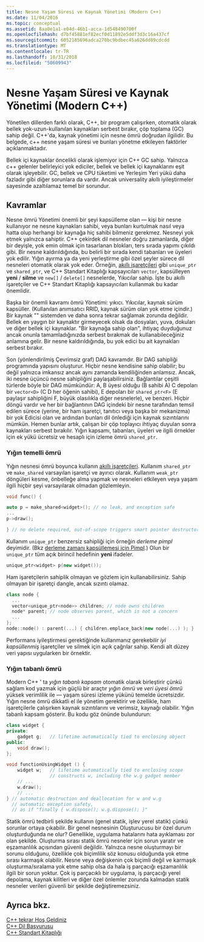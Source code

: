```yaml
---
title: Nesne Yaşam Süresi ve Kaynak Yönetimi (Modern C++)
ms.date: 11/04/2016
ms.topic: conceptual
ms.assetid: 8aa0e1a1-e04d-46b1-acca-1d548490700f
ms.openlocfilehash: d7bf45881ef82ecf0d11892e5ddf3d3c16a437cf
ms.sourcegitcommit: 6052185696adca270bc9bdbec45a626dd89cdcdd
ms.translationtype: MT
ms.contentlocale: tr-TR
ms.lasthandoff: 10/31/2018
ms.locfileid: "50609943"
---
```

# <a name="object-lifetime-and-resource-management-modern-c"></a>Nesne Yaşam Süresi ve Kaynak Yönetimi (Modern C++)

Yönetilen dillerden farklı olarak, C++, bir program çalışırken, otomatik olarak bellek yok-uzun-kullanılan kaynakları serbest bırakır, çöp toplama (GC) sahip değil. C++'da, kaynak yönetimi için nesne ömrü doğrudan ilgilidir. Bu belgede, c++ nesne yaşam süresi ve bunları yönetme etkileyen faktörler açıklanmaktadır.

Bellek içi kaynaklar öncelikli olarak işlemiyor için C++ GC sahip. Yalnızca c++ gelenler belirleyici yok ediciler, bellek ve bellek içi kaynaklarını eşit olarak işleyebilir. GC, bellek ve CPU tüketimi ve Yerleşim Yeri yükü daha fazladır gibi diğer sorunlara da vardır. Ancak universality akıllı iyileştirmeler sayesinde azaltılamaz temel bir sorundur.

## <a name="concepts"></a>Kavramlar

Nesne ömrü Yönetimi önemli bir şeyi kapsülleme olan — kişi bir nesne kullanıyor ne nesne kaynakları sahibi, veya bunları kurtulmak nasıl veya hatta olup herhangi bir kaynağa hiç sahibi bilmeniz gerekmez. Nesneyi yok etmek yalnızca sahiptir. C++ çekirdek dil nesneler doğru zamanlarda, diğer bir deyişle, yok emin olmak için tasarlanan blokları, ters sırada yapımı çıkıldı gibi. Bir nesne kaldırıldığında, bu belirli bir sırada kendi tabanları ve üyeleri yok edilir.  Yığın ayırma ya da yeni yerleştirme gibi özel şeyler sürece dil nesneleri otomatik olarak yok eder.  Örneğin, [akıllı işaretçileri](../cpp/smart-pointers-modern-cpp.md) gibi `unique_ptr` ve `shared_ptr`, ve C++ Standart Kitaplığı kapsayıcıları `vector`, kapsülleyen **yeni** /  **silme** ve `new[]` / `delete[]` nesnelerde, Yıkıcılar sahip. İşte bu akıllı işaretçiler ve C++ Standart Kitaplığı kapsayıcıları kullanmak bu kadar önemlidir.

Başka bir önemli kavramı ömrü Yönetimi: yıkıcı. Yıkıcılar, kaynak sürüm kapsüller.  (Kullanılan anımsatıcı RRID, kaynak sürüm olan yok etme içindir.)  Bir kaynak "" sistemden ve daha sonra tekrar sağlamak zorunda değildir.  Bellek en yaygın bir kaynaktır girmeyecek olsak da dosyaları, yuva, dokuları ve diğer bellek içi kaynaklar. "Bir kaynağa sahip olan", ihtiyaç duyduğunuz ancak onunla tamamladığınızda serbest bırakmak de kullanabileceğiniz anlamına gelir.  Bir nesne kaldırıldığında, bu yok edici bu ait kaynakları serbest bırakır.

Son (yönlendirilmiş Çevrimsiz graf) DAG kavramdır.  Bir DAG sahipliği programında yapısını oluşturur. Hiçbir nesne kendisine sahip olabilir; bu değil yalnızca imkansız ancak aynı zamanda kendiliğinden anlamsız. Ancak, iki nesne üçüncü nesne sahipliğini paylaşabilirsiniz.  Bağlantılar çeşitli türlerde böyle bir DAG mümkündür: A, B üyesi olduğu (B sahibi A) C depoları bir `vector<D>` (C D her öğenin sahibi), E depoları bir `shared_ptr<F>` (E paylaşır sahipliğini F, büyük olasılıkla diğer nesnelerle), ve benzeri.  Hiçbir döngü vardır ve her bir bağlantının DAG içindeki bir nesne tarafından temsil edilen sürece (yerine, bir ham işaretçi, tanıtıcı veya başka bir mekanizma) bir yok Edicisi olan ve ardından bunları dil önlediği için kaynak sızıntılarını mümkün. Hemen bunlar artık, çalışan bir çöp toplayıcı ihtiyaç duyulan sonra kaynakları serbest bırakılır. Yığın kapsamı, tabanları, üyeleri ve ilgili örnekler için ek yükü ücretsiz ve hesaplı için izleme ömrü `shared_ptr`.

### <a name="heap-based-lifetime"></a>Yığın temelli ömrü

Yığın nesnesi ömrü boyunca kullanın [akıllı işaretçileri](../cpp/smart-pointers-modern-cpp.md). Kullanım `shared_ptr` ve `make_shared` varsayılan işaretçi ve ayırıcı olarak. Kullanım `weak_ptr` döngüleri kesme, önbelleğe alma yapmak ve nesneleri etkileyen veya yaşam ilgili hiçbir şeyi varsayılarak olmadan gözlemleyin.

```cpp
void func() {

auto p = make_shared<widget>(); // no leak, and exception safe
...
p->draw();

} // no delete required, out-of-scope triggers smart pointer destructor
```

Kullanım `unique_ptr` benzersiz sahipliği için örneğin *derleme pimpl* deyimidir. (Bkz [derleme zamanı kapsüllemesi için Pimpl](../cpp/pimpl-for-compile-time-encapsulation-modern-cpp.md).) Olun bir `unique_ptr` tüm açık birincil hedefinin **yeni** ifadeler.

```cpp
unique_ptr<widget> p(new widget());
```

Ham işaretçilerin sahiplik olmayan ve gözlem için kullanabilirsiniz. Sahip olmayan bir işaretçi dangle, ancak sızıntı olamaz.

```cpp
class node {
  ...
  vector<unique_ptr<node>> children; // node owns children
  node* parent; // node observes parent, which is not a concern
  ...
};
node::node() : parent(...) { children.emplace_back(new node(...) ); }
```

Performans iyileştirmesi gerektiğinde kullanmanız gerekebilir *iyi kapsüllenmiş* işaretçiler ve silmek için açık çağrılar sahip. Kendi alt düzey veri yapısı uygularken bir örnektir.

### <a name="stack-based-lifetime"></a>Yığın tabanlı ömrü

Modern C++ ' ta *yığın tabanlı kapsam* otomatik olarak birleştirir çünkü sağlam kod yazmak için güçlü bir araçtır *yığın ömrü* ve *veri üyesi ömrü* yüksek verimlilik ile — yaşam süresi izleme yükünü temelde ücretsizdir. Yığın nesne ömrü dikkatli el ile yönetim gerektirir ve özellikle, ham işaretçilerle çalışırken kaynak sızıntılarını ve verimsiz, kaynağı olabilir. Yığın tabanlı kapsam gösterir. Bu kodu göz önünde bulundurun:

```cpp
class widget {
private:
    gadget g;   // lifetime automatically tied to enclosing object
public:
    void draw();
};

void functionUsingWidget () {
    widget w;   // lifetime automatically tied to enclosing scope
                // constructs w, including the w.g gadget member
    // ...
    w.draw();
    // ...
} // automatic destruction and deallocation for w and w.g
  // automatic exception safety,
  // as if "finally { w.dispose(); w.g.dispose(); }"
```

Statik ömrü tedbirli şekilde kullanın (genel statik, işlev yerel statik) çünkü sorunlar ortaya çıkabilir. Bir genel nesnesinin Oluşturucusu bir özel durum oluşturduğunda ne olur? Genellikle, uygulama hatalarını hata ayıklaması zor olan şekilde. Oluşturma sırası statik ömrü nesneler için sorun yaratır ve eşzamanlılık açısından güvenli değildir. Yalnızca nesne oluşturmayı bir sorunu olduğunu, özellikle çok biçimlilik söz konusu olduğunda yok etme sırası karmaşık olabilir. Nesne veya değişkenin çok biçimli değil ve karmaşık oluşturma/sıralama yok etme sahip olsa da hala iş parçacığı eşzamanlılık ilgili bir sorun yoktur. Çok iş parçacıklı bir uygulama, iş parçacığı yerel depolama, kaynak kilitleri ve diğer özel önlemler zorunda kalmadan statik nesneler verileri güvenli bir şekilde değiştiremezsiniz.

## <a name="see-also"></a>Ayrıca bkz.

[C++ tekrar Hoş Geldiniz](../cpp/welcome-back-to-cpp-modern-cpp.md)<br/>
[C++ Dil Başvurusu](../cpp/cpp-language-reference.md)<br/>
[C++ Standart Kitaplığı](../standard-library/cpp-standard-library-reference.md)